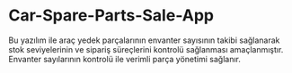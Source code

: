# Car-Spare-Parts-Sale-App
Bu yazılım ile araç yedek parçalarının envanter sayısının takibi sağlanarak stok seviyelerinin ve sipariş süreçlerini kontrolü sağlanması amaçlanmıştır. Envanter sayılarının kontrolü ile verimli parça yönetimi sağlanır.
